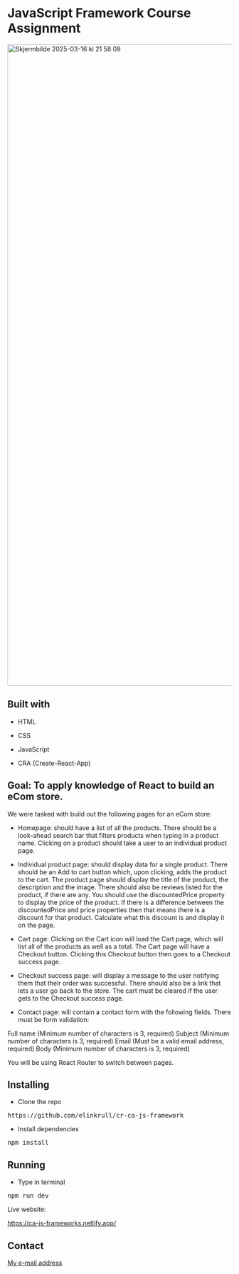 # JavaScript Framework Course Assignment

<img width="1438" alt="Skjermbilde 2025-03-16 kl  21 58 09" src="https://github.com/user-attachments/assets/dc50008b-5c6a-4b9a-94d3-7a91dd203168" />

## Built with

- HTML

- CSS

- JavaScript

- CRA (Create-React-App)


## Goal: To apply knowledge of React to build an eCom store.

We were tasked with build out the following pages for an eCom store:

- Homepage: should have a list of all the products. There should be a look-ahead search bar that filters products when typing in a product name. Clicking on a product should take a user to an individual product page.

- Individual product page: should display data for a single product. There should be an Add to cart button which, upon clicking, adds the product to the cart. The product page should display the title of the product, the description and the image. There should also be reviews listed for the product, if there are any. You should use the discountedPrice property to display the price of the product. If there is a difference between the discountedPrice and price properties then that means there is a discount for that product. Calculate what this discount is and display it on the page.

- Cart page: Clicking on the Cart icon will load the Cart page, which will list all of the products as well as a total. The Cart page will have a Checkout button. Clicking this Checkout button then goes to a Checkout success page.
  
- Checkout success page: will display a message to the user notifying them that their order was successful. There should also be a link that lets a user go back to the store. The cart must be cleared if the user gets to the Checkout success page.
  
- Contact page: will contain a contact form with the following fields. There must be form validation:

Full name (Minimum number of characters is 3, required)
Subject (Minimum number of characters is 3, required)
Email (Must be a valid email address, required)
Body (Minimum number of characters is 3, required)

You will be using React Router to switch between pages.

## Installing

- Clone the repo

<pre>https://github.com/elinkrull/cr-ca-js-framework</pre>

- Install dependencies

<pre>npm install</pre>

## Running

- Type in terminal

<pre>npm run dev</pre>

Live website:

https://ca-js-frameworks.netlify.app/

## Contact

[My e-mail address](eth_86@hotmail.com)
